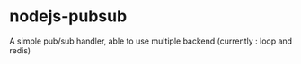 nodejs-pubsub
=============

A simple pub/sub handler, able to use multiple backend (currently : loop and redis)